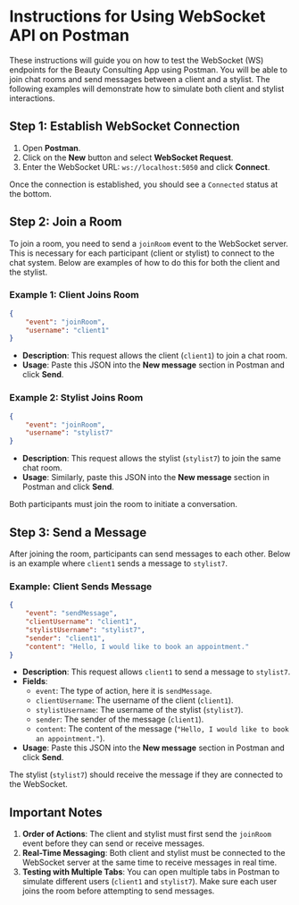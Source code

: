 # Instructions for Using WebSocket API on Postman

These instructions will guide you on how to test the WebSocket (WS) endpoints for the Beauty Consulting App using Postman. You will be able to join chat rooms and send messages between a client and a stylist. The following examples will demonstrate how to simulate both client and stylist interactions.

## Step 1: Establish WebSocket Connection

1. Open **Postman**.
2. Click on the **New** button and select **WebSocket Request**.
3. Enter the WebSocket URL: `ws://localhost:5050` and click **Connect**.

Once the connection is established, you should see a `Connected` status at the bottom.

## Step 2: Join a Room

To join a room, you need to send a `joinRoom` event to the WebSocket server. This is necessary for each participant (client or stylist) to connect to the chat system. Below are examples of how to do this for both the client and the stylist.

### Example 1: Client Joins Room

```json
{
	"event": "joinRoom",
	"username": "client1"
}
```

-   **Description**: This request allows the client (`client1`) to join a chat room.
-   **Usage**: Paste this JSON into the **New message** section in Postman and click **Send**.

### Example 2: Stylist Joins Room

```json
{
	"event": "joinRoom",
	"username": "stylist7"
}
```

-   **Description**: This request allows the stylist (`stylist7`) to join the same chat room.
-   **Usage**: Similarly, paste this JSON into the **New message** section in Postman and click **Send**.

Both participants must join the room to initiate a conversation.

## Step 3: Send a Message

After joining the room, participants can send messages to each other. Below is an example where `client1` sends a message to `stylist7`.

### Example: Client Sends Message

```json
{
	"event": "sendMessage",
	"clientUsername": "client1",
	"stylistUsername": "stylist7",
	"sender": "client1",
	"content": "Hello, I would like to book an appointment."
}
```

-   **Description**: This request allows `client1` to send a message to `stylist7`.
-   **Fields**:
    -   `event`: The type of action, here it is `sendMessage`.
    -   `clientUsername`: The username of the client (`client1`).
    -   `stylistUsername`: The username of the stylist (`stylist7`).
    -   `sender`: The sender of the message (`client1`).
    -   `content`: The content of the message (`"Hello, I would like to book an appointment."`).
-   **Usage**: Paste this JSON into the **New message** section in Postman and click **Send**.

The stylist (`stylist7`) should receive the message if they are connected to the WebSocket.

## Important Notes

1. **Order of Actions**: The client and stylist must first send the `joinRoom` event before they can send or receive messages.
2. **Real-Time Messaging**: Both client and stylist must be connected to the WebSocket server at the same time to receive messages in real time.
3. **Testing with Multiple Tabs**: You can open multiple tabs in Postman to simulate different users (`client1` and `stylist7`). Make sure each user joins the room before attempting to send messages.
